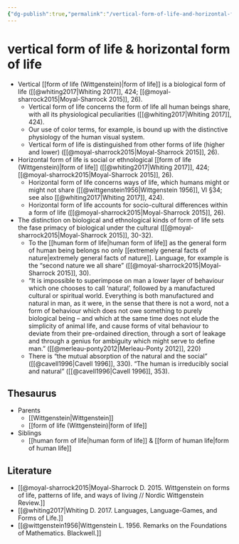 ```yaml
---
{"dg-publish":true,"permalink":"/vertical-form-of-life-and-horizontal-form-of-life/","dgHomeLink":false,"dgPassFrontmatter":false}
---
```


# vertical form of life & horizontal form of life
- Vertical [[form of life (Wittgenstein)|form of life]] is a biological form of life ([[@whiting2017|Whiting 2017]], 424; [[@moyal-sharrock2015|Moyal-Sharrock 2015]], 26).
	- Vertical form of life concerns the form of life all human beings share, with all its physiological peculiarities ([[@whiting2017|Whiting 2017]], 424).
	- Our use of color terms, for example, is bound up with the distinctive physiology of the human visual system.
	- Vertical form of life is distinguished from other forms of life (higher and lower) ([[@moyal-sharrock2015|Moyal-Sharrock 2015]], 26).
- Horizontal form of life is social or ethnological [[form of life (Wittgenstein)|form of life]] ([[@whiting2017|Whiting 2017]], 424; [[@moyal-sharrock2015|Moyal-Sharrock 2015]], 26).
	- Horizontal form of life concerns ways of life, which humans might or might not share ([[@wittgenstein1956|Wittgenstein 1956]], VI §34; see also [[@whiting2017|Whiting 2017]], 424).
	- Horizontal form of life accounts for socio-cultural differences within a form of life ([[@moyal-sharrock2015|Moyal-Sharrock 2015]], 26).
- The distinction on biological and ethnological kinds of form of life sets the fase primacy of biological under the cultural ([[@moyal-sharrock2015|Moyal-Sharrock 2015]], 30-32).
	- To the [[human form of life|human form of life]] as the general form of human being belongs no only [[extremely general facts of nature|extremely general facts of nature]]. Language, for example is the “second nature we all share” ([[@moyal-sharrock2015|Moyal-Sharrock 2015]], 30).
	- “It is impossible to superimpose on man a lower layer of behaviour which one chooses to call ‘natural’, followed by a manufactured cultural or spiritual world. Everything is both manufactured and natural in man, as it were, in the sense that there is not a word, not a form of behaviour which does not owe something to purely biological being – and which at the same time does not elude the simplicity of animal life, and cause forms of vital behaviour to deviate from their pre-ordained direction, through a sort of leakage and through a genius for ambiguity which might serve to define man.” ([[@merleau-ponty2012|Merleau-Ponty 2012]], 220)
	- There is “the mutual absorption of the natural and the social” ([[@cavell1996|Cavell 1996]], 330). “The human is irreducibly social and natural” ([[@cavell1996|Cavell 1996]], 353).

## Thesaurus
- Parents
	- [[Wittgenstein|Wittgenstein]]
	- [[form of life (Wittgenstein)|form of life]]
- Siblings
	- [[human form of life|human form of life]] & [[form of human life|form of human life]]


## Literature
- [[@moyal-sharrock2015|Moyal-Sharrock D. 2015. Wittgenstein on forms of life, patterns of life, and ways of living // Nordic Wittgenstein Review.]]
- [[@whiting2017|Whiting D. 2017. Languages, Language-Games, and Forms of Life.]]
- [[@wittgenstein1956|Wittgenstein L. 1956. Remarks on the Foundations of Mathematics. Blackwell.]]






